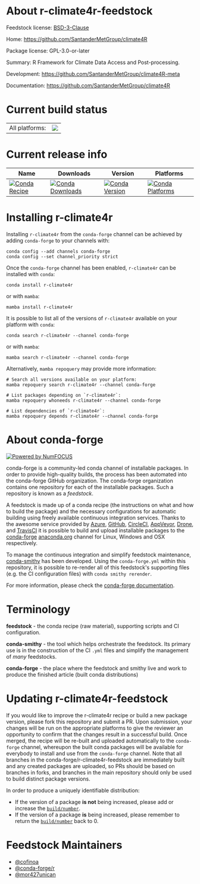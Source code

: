 About r-climate4r-feedstock
===========================

Feedstock license: [BSD-3-Clause](https://github.com/conda-forge/r-climate4r-feedstock/blob/main/LICENSE.txt)

Home: https://github.com/SantanderMetGroup/climate4R

Package license: GPL-3.0-or-later

Summary: R Framework for Climate Data Access and Post-processing.

Development: https://github.com/SantanderMetGroup/climate4R-meta

Documentation: https://github.com/SantanderMetGroup/climate4R

Current build status
====================


<table><tr><td>All platforms:</td>
    <td>
      <a href="https://dev.azure.com/conda-forge/feedstock-builds/_build/latest?definitionId=21099&branchName=main">
        <img src="https://dev.azure.com/conda-forge/feedstock-builds/_apis/build/status/r-climate4r-feedstock?branchName=main">
      </a>
    </td>
  </tr>
</table>

Current release info
====================

| Name | Downloads | Version | Platforms |
| --- | --- | --- | --- |
| [![Conda Recipe](https://img.shields.io/badge/recipe-r--climate4r-green.svg)](https://anaconda.org/conda-forge/r-climate4r) | [![Conda Downloads](https://img.shields.io/conda/dn/conda-forge/r-climate4r.svg)](https://anaconda.org/conda-forge/r-climate4r) | [![Conda Version](https://img.shields.io/conda/vn/conda-forge/r-climate4r.svg)](https://anaconda.org/conda-forge/r-climate4r) | [![Conda Platforms](https://img.shields.io/conda/pn/conda-forge/r-climate4r.svg)](https://anaconda.org/conda-forge/r-climate4r) |

Installing r-climate4r
======================

Installing `r-climate4r` from the `conda-forge` channel can be achieved by adding `conda-forge` to your channels with:

```
conda config --add channels conda-forge
conda config --set channel_priority strict
```

Once the `conda-forge` channel has been enabled, `r-climate4r` can be installed with `conda`:

```
conda install r-climate4r
```

or with `mamba`:

```
mamba install r-climate4r
```

It is possible to list all of the versions of `r-climate4r` available on your platform with `conda`:

```
conda search r-climate4r --channel conda-forge
```

or with `mamba`:

```
mamba search r-climate4r --channel conda-forge
```

Alternatively, `mamba repoquery` may provide more information:

```
# Search all versions available on your platform:
mamba repoquery search r-climate4r --channel conda-forge

# List packages depending on `r-climate4r`:
mamba repoquery whoneeds r-climate4r --channel conda-forge

# List dependencies of `r-climate4r`:
mamba repoquery depends r-climate4r --channel conda-forge
```


About conda-forge
=================

[![Powered by
NumFOCUS](https://img.shields.io/badge/powered%20by-NumFOCUS-orange.svg?style=flat&colorA=E1523D&colorB=007D8A)](https://numfocus.org)

conda-forge is a community-led conda channel of installable packages.
In order to provide high-quality builds, the process has been automated into the
conda-forge GitHub organization. The conda-forge organization contains one repository
for each of the installable packages. Such a repository is known as a *feedstock*.

A feedstock is made up of a conda recipe (the instructions on what and how to build
the package) and the necessary configurations for automatic building using freely
available continuous integration services. Thanks to the awesome service provided by
[Azure](https://azure.microsoft.com/en-us/services/devops/), [GitHub](https://github.com/),
[CircleCI](https://circleci.com/), [AppVeyor](https://www.appveyor.com/),
[Drone](https://cloud.drone.io/welcome), and [TravisCI](https://travis-ci.com/)
it is possible to build and upload installable packages to the
[conda-forge](https://anaconda.org/conda-forge) [anaconda.org](https://anaconda.org/)
channel for Linux, Windows and OSX respectively.

To manage the continuous integration and simplify feedstock maintenance,
[conda-smithy](https://github.com/conda-forge/conda-smithy) has been developed.
Using the ``conda-forge.yml`` within this repository, it is possible to re-render all of
this feedstock's supporting files (e.g. the CI configuration files) with ``conda smithy rerender``.

For more information, please check the [conda-forge documentation](https://conda-forge.org/docs/).

Terminology
===========

**feedstock** - the conda recipe (raw material), supporting scripts and CI configuration.

**conda-smithy** - the tool which helps orchestrate the feedstock.
                   Its primary use is in the construction of the CI ``.yml`` files
                   and simplify the management of *many* feedstocks.

**conda-forge** - the place where the feedstock and smithy live and work to
                  produce the finished article (built conda distributions)


Updating r-climate4r-feedstock
==============================

If you would like to improve the r-climate4r recipe or build a new
package version, please fork this repository and submit a PR. Upon submission,
your changes will be run on the appropriate platforms to give the reviewer an
opportunity to confirm that the changes result in a successful build. Once
merged, the recipe will be re-built and uploaded automatically to the
`conda-forge` channel, whereupon the built conda packages will be available for
everybody to install and use from the `conda-forge` channel.
Note that all branches in the conda-forge/r-climate4r-feedstock are
immediately built and any created packages are uploaded, so PRs should be based
on branches in forks, and branches in the main repository should only be used to
build distinct package versions.

In order to produce a uniquely identifiable distribution:
 * If the version of a package **is not** being increased, please add or increase
   the [``build/number``](https://docs.conda.io/projects/conda-build/en/latest/resources/define-metadata.html#build-number-and-string).
 * If the version of a package **is** being increased, please remember to return
   the [``build/number``](https://docs.conda.io/projects/conda-build/en/latest/resources/define-metadata.html#build-number-and-string)
   back to 0.

Feedstock Maintainers
=====================

* [@cofinoa](https://github.com/cofinoa/)
* [@conda-forge/r](https://github.com/orgs/conda-forge/teams/r/)
* [@mor427unican](https://github.com/mor427unican/)


